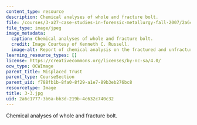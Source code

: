 ```yaml
---
content_type: resource
description: Chemical analyses of whole and fracture bolt.
file: /courses/3-a27-case-studies-in-forensic-metallurgy-fall-2007/2a6c17773b6abb3d219b4c632c740c32_3-3.jpg
file_type: image/jpeg
image_metadata:
  caption: Chemical analyses of whole and fracture bolt.
  credit: Image Courtesy of Kenneth C. Russell.
  image-alt: Report of chemical analysis on the fractured and unfractured bolts.
learning_resource_types: []
license: https://creativecommons.org/licenses/by-nc-sa/4.0/
ocw_type: OCWImage
parent_title: Misplaced Trust
parent_type: CourseSection
parent_uid: f788fb1b-8fa0-8f29-a1e7-89b3eb276bc8
resourcetype: Image
title: 3-3.jpg
uid: 2a6c1777-3b6a-bb3d-219b-4c632c740c32
---
```

Chemical analyses of whole and fracture bolt.